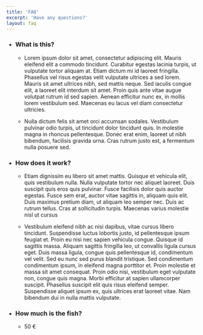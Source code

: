```yaml
---
title: 'FAQ'
excerpt: 'Have any questions?'
layout: faq
---
```


- ### What is this?
  - Lorem ipsum dolor sit amet, consectetur adipiscing elit. Mauris eleifend elit a commodo tincidunt. Curabitur egestas lacinia turpis, ut vulputate tortor aliquam at. Etiam dictum mi id laoreet fringilla. Phasellus vel risus egestas velit vulputate ultrices a sed lorem. Mauris sit amet ultrices nibh, sed mattis neque. Sed iaculis congue elit, a laoreet elit interdum sit amet. Proin quis ante vitae augue volutpat rutrum id sed sapien. Aenean efficitur nunc ex, in mollis lorem vestibulum sed. Maecenas eu lacus vel diam consectetur ultricies.

  - Nulla dictum felis sit amet orci accumsan sodales. Vestibulum pulvinar odio turpis, ut tincidunt dolor tincidunt quis. In molestie magna in rhoncus pellentesque. Donec erat enim, laoreet ut nibh bibendum, facilisis gravida urna. Cras rutrum justo est, a fermentum nulla posuere sed.

- ### How does it work?
  - Etiam dignissim eu libero sit amet mattis. Quisque et vehicula elit, quis vestibulum nulla. Nulla vulputate tortor nec aliquet laoreet. Duis suscipit quis eros quis pulvinar. Fusce facilisis dolor quis auctor egestas. Fusce sem erat, auctor vitae sagittis in, aliquam quis elit. Duis maximus pretium diam, ut aliquam leo semper nec. Duis ac rutrum tellus. Cras at sollicitudin turpis. Maecenas varius molestie nisl ut cursus

  - Vestibulum eleifend nibh ac nisi dapibus, vitae cursus libero tincidunt. Suspendisse luctus lobortis justo, id pellentesque ipsum feugiat et. Proin eu nisi nec sapien vehicula congue. Quisque id sagittis massa. Aliquam sagittis fringilla leo, ut convallis ligula cursus eget. Duis massa ligula, congue quis pellentesque id, condimentum vel velit. Sed eu nunc sed purus blandit tristique. Sed condimentum condimentum ipsum, in eleifend magna porttitor et. Proin molestie et massa sit amet consequat. Proin odio nisi, vestibulum eget vulputate non, congue quis magna. Morbi efficitur at sapien ullamcorper suscipit. Phasellus suscipit elit quis risus eleifend semper. Suspendisse aliquet ipsum ex, quis ultrices erat laoreet vitae. Nam bibendum dui in nulla mattis vulputate.

- ### How much is the fish?
  - 50 €
